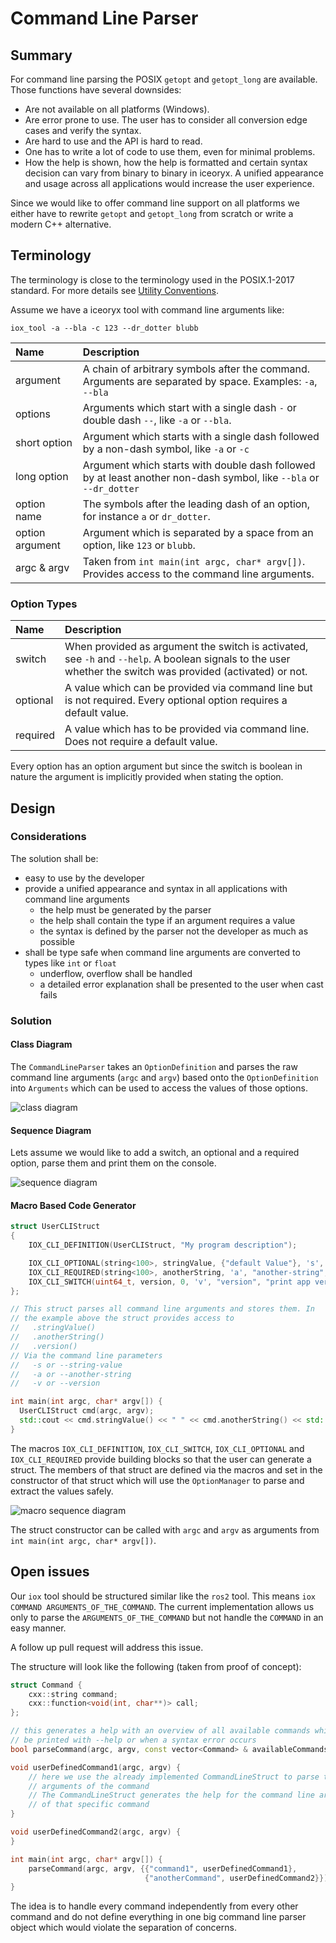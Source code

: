 # Command Line Parser

## Summary

For command line parsing the POSIX `getopt` and `getopt_long` are available.
Those functions have several downsides:

 * Are not available on all platforms (Windows).
 * Are error prone to use. The user has to consider all conversion edge cases
    and verify the syntax.
 * Are hard to use and the API is hard to read.
 * One has to write a lot of code to use them, even for minimal problems.
 * How the help is shown, how the help is formatted and certain syntax decision
    can vary from binary to binary in iceoryx. A unified appearance and usage
    across all applications would increase the user experience.

Since we would like to offer command line support on all platforms we either
have to rewrite `getopt` and `getopt_long` from scratch or write a modern C++
alternative.

## Terminology

The terminology is close to the terminology used in the POSIX.1-2017 standard.
For more details see
[Utility Conventions](https://pubs.opengroup.org/onlinepubs/9699919799/basedefs/V1_chap12.html).

Assume we have a iceoryx tool with command line arguments like:
```
iox_tool -a --bla -c 123 --dr_dotter blubb
```

| Name              | Description                                              |
| :---------------- | :------------------------------------------------------- |
| argument          | A chain of arbitrary symbols after the command. Arguments are separated by space. Examples: `-a`, `--bla` |
| options           | Arguments which start with a single dash `-` or double dash `--`, like `-a` or `--bla`. |
| short option      | Argument which starts with a single dash followed by a non-dash symbol, like `-a` or `-c` |
| long option       | Argument which starts with double dash followed by at least another non-dash symbol, like `--bla` or `--dr_dotter` |
| option name       | The symbols after the leading dash of an option, for instance `a` or `dr_dotter`. |
| option argument   | Argument which is separated by a space from an option, like `123` or `blubb`. |
| argc & argv       | Taken from `int main(int argc, char* argv[])`. Provides access to the command line arguments. |

### Option Types

| Name              | Description                                              |
| :---------------- | :------------------------------------------------------- |
| switch            | When provided as argument the switch is activated, see `-h` and `--help`. A boolean signals to the user whether the switch was provided (activated) or not. |
| optional          | A value which can be provided via command line but is not required. Every optional option requires a default value. |
| required          | A value which has to be provided via command line. Does not require a default value. |

Every option has an option argument but since the switch is boolean in nature
the argument is implicitly provided when stating the option.

## Design

### Considerations

The solution shall be:

 * easy to use by the developer
 * provide a unified appearance and syntax in all applications with command line arguments
    * the help must be generated by the parser
    * the help shall contain the type if an argument requires a value
    * the syntax is defined by the parser not the developer as much as possible
 * shall be type safe when command line arguments are converted to types like `int` or `float`
    * underflow, overflow shall be handled
    * a detailed error explanation shall be presented to the user when cast fails

### Solution

#### Class Diagram

The `CommandLineParser` takes an `OptionDefinition` and parses
the raw command line arguments (`argc` and `argv`) based onto the `OptionDefinition`
into `Arguments` which can be used to access the values of those options.

![class diagram](../website/images/command_line_parser_class_overview.svg)

#### Sequence Diagram

Lets assume we would like to add a switch, an optional and a required option, parse
them and print them on the console.

![sequence diagram](../website/images/command_line_parser_usage.svg)

#### Macro Based Code Generator

```cpp
struct UserCLIStruct
{
    IOX_CLI_DEFINITION(UserCLIStruct, "My program description");

    IOX_CLI_OPTIONAL(string<100>, stringValue, {"default Value"}, 's', "string-value", "some description");
    IOX_CLI_REQUIRED(string<100>, anotherString, 'a', "another-string", "some description");
    IOX_CLI_SWITCH(uint64_t, version, 0, 'v', "version", "print app version");
};

// This struct parses all command line arguments and stores them. In
// the example above the struct provides access to
//   .stringValue()
//   .anotherString()
//   .version()
// Via the command line parameters
//   -s or --string-value
//   -a or --another-string
//   -v or --version

int main(int argc, char* argv[]) {
  UserCLIStruct cmd(argc, argv);
  std::cout << cmd.stringValue() << " " << cmd.anotherString() << std::endl;
}
```

The macros `IOX_CLI_DEFINITION`, `IOX_CLI_SWITCH`, `IOX_CLI_OPTIONAL` and `IOX_CLI_REQUIRED`
provide building blocks so that the user can generate a struct. The members of that
struct are defined via the macros and set in the constructor of that struct which
will use the `OptionManager` to parse and extract the
values safely.

![macro sequence diagram](../website/images/command_line_parser_macro_usage.svg)

The struct constructor can be called with `argc` and `argv` as arguments from 
`int main(int argc, char* argv[])`.


## Open issues

Our `iox` tool should be structured similar like the `ros2` tool. This
means `iox COMMAND ARGUMENTS_OF_THE_COMMAND`. The current implementation allows us
only to parse the `ARGUMENTS_OF_THE_COMMAND` but not handle the `COMMAND` in an easy manner.

A follow up pull request will address this issue.

The structure will look like the following (taken from proof of concept):
```cpp
struct Command {
    cxx::string command;
    cxx::function<void(int, char**)> call;
};

// this generates a help with an overview of all available commands which can
// be printed with --help or when a syntax error occurs
bool parseCommand(argc, argv, const vector<Command> & availableCommands);

void userDefinedCommand1(argc, argv) {
    // here we use the already implemented CommandLineStruct to parse the
    // arguments of the command
    // The CommandLineStruct generates the help for the command line arguments
    // of that specific command
}

void userDefinedCommand2(argc, argv) {
}

int main(int argc, char* argv[]) {
    parseCommand(argc, argv, {{"command1", userDefinedCommand1},
                              {"anotherCommand", userDefinedCommand2}});
}
```

The idea is to handle every command independently from every other command and
do not define everything in one big command line parser object which would
violate the separation of concerns.
